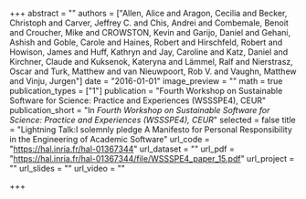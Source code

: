 +++
abstract = ""
authors = ["Allen, Alice and Aragon, Cecilia and Becker, Christoph and Carver, Jeffrey C. and Chis, Andrei and Combemale, Benoit and Croucher, Mike and CROWSTON, Kevin and Garijo, Daniel and Gehani, Ashish and Goble, Carole and Haines, Robert and Hirschfeld, Robert and Howison, James and Huff, Kathryn and Jay, Caroline and Katz, Daniel and Kirchner, Claude and Kuksenok, Kateryna and Lämmel, Ralf and Nierstrasz, Oscar and Turk, Matthew and van Nieuwpoort, Rob V. and Vaughn, Matthew and Vinju, Jurgen"]
date = "2016-01-01"
image_preview = ""
math = true
publication_types = ["1"]
publication = "Fourth Workshop on Sustainable Software for Science: Practice and Experiences (WSSSPE4), CEUR"
publication_short = "In *Fourth Workshop on Sustainable Software for Science: Practice and Experiences (WSSSPE4), CEUR*"
selected = false
title = "Lightning Talk:I solemnly pledge A Manifesto for Personal Responsibility in the Engineering of Academic Software"
url_code = "https://hal.inria.fr/hal-01367344"
url_dataset = ""
url_pdf = "https://hal.inria.fr/hal-01367344/file/WSSSPE4_paper_15.pdf"
url_project = ""
url_slides = ""
url_video = ""

+++
